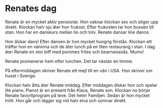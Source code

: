 # Renates dag

Renate är en mycket aktiv pensionär. Hon vaknar klockan sex och stiger upp direkt.
Klockan halv sju äter hon frukost. Efter frukosten tar hon bussen till stan.
Hon har en danskurs mellan tio och tolv. Renate dansar line dance.

 Hon älskar dans! Efter dansen är hon mycket hungrig förstås. Klockan ett träffar
hon en väninna och de äter lunch på en liten restaurang i stan. I dag äter Renate
en stor biff med pommes frites och bearnaisesås. Mums!

 Renate promenerar hem efter lunchen. Det tar nästan en timme.

 På eftermiddagen skriver Renate ett mejl till en vän i USA. Hon skriver om huset
i Sverige.

 Klockan halv åtta äter Renate middag. Efter middagen diskar hon och spelar lite
piano. Pianot är en present från Klaus, Renate son. Klockan no börjar Renate
favoritprogram på teve. Det heter Familjen. Sedan är hon mycket trött. Hon går och
lägger sig vid halv elva och somnar direkt.
